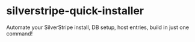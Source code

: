 # silverstripe-quick-installer
Automate your SilverStripe install, DB setup, host entries, build in just one command! 
